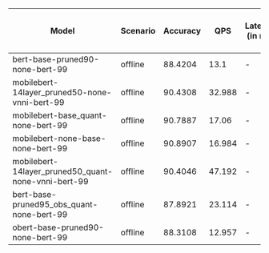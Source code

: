| Model                                               | Scenario   |   Accuracy |    QPS | Latency (in ms)   | Power Efficiency (in samples/J)   |
|-----------------------------------------------------|------------|------------|--------|-------------------|-----------------------------------|
| bert-base-pruned90-none-bert-99                     | offline    |    88.4204 | 13.1   | -                 |                                   |
| mobilebert-14layer_pruned50-none-vnni-bert-99       | offline    |    90.4308 | 32.988 | -                 |                                   |
| mobilebert-base_quant-none-bert-99                  | offline    |    90.7887 | 17.06  | -                 |                                   |
| mobilebert-none-base-none-bert-99                   | offline    |    90.8907 | 16.984 | -                 |                                   |
| mobilebert-14layer_pruned50_quant-none-vnni-bert-99 | offline    |    90.4046 | 47.192 | -                 |                                   |
| bert-base-pruned95_obs_quant-none-bert-99           | offline    |    87.8921 | 23.114 | -                 |                                   |
| obert-base-pruned90-none-bert-99                    | offline    |    88.3108 | 12.957 | -                 |                                   |